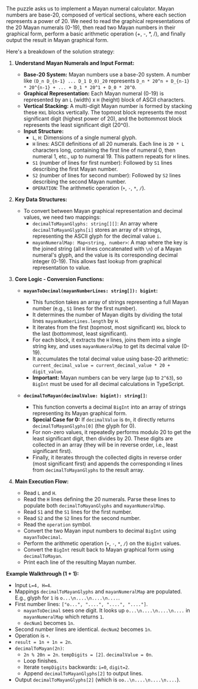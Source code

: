 The puzzle asks us to implement a Mayan numeral calculator. Mayan numbers are base-20, composed of vertical sections, where each section represents a power of 20. We need to read the graphical representations of the 20 Mayan numerals (0-19), then read two Mayan numbers in their graphical form, perform a basic arithmetic operation (+, -, *, /), and finally output the result in Mayan graphical form.

Here's a breakdown of the solution strategy:

1.  **Understand Mayan Numerals and Input Format:**
    *   **Base-20 System:** Mayan numbers use a base-20 system. A number like `(D_n D_{n-1} ... D_1 D_0)_20` represents `D_n * 20^n + D_{n-1} * 20^{n-1} + ... + D_1 * 20^1 + D_0 * 20^0`.
    *   **Graphical Representation:** Each Mayan numeral (0-19) is represented by an `L` (width) x `H` (height) block of ASCII characters.
    *   **Vertical Stacking:** A multi-digit Mayan number is formed by stacking these `H`x`L` blocks vertically. The topmost block represents the most significant digit (highest power of 20), and the bottommost block represents the least significant digit (20^0).
    *   **Input Structure:**
        *   `L`, `H`: Dimensions of a single numeral glyph.
        *   `H` lines: ASCII definitions of all 20 numerals. Each line is `20 * L` characters long, containing the first line of numeral 0, then numeral 1, etc., up to numeral 19. This pattern repeats for `H` lines.
        *   `S1` (number of lines for first number): Followed by `S1` lines describing the first Mayan number.
        *   `S2` (number of lines for second number): Followed by `S2` lines describing the second Mayan number.
        *   `OPERATION`: The arithmetic operation (`+`, `-`, `*`, `/`).

2.  **Key Data Structures:**
    *   To convert between Mayan graphical representation and decimal values, we need two mappings:
        *   `decimalToMayanGlyphs: string[][]`: An array where `decimalToMayanGlyphs[i]` stores an array of `H` strings, representing the ASCII glyph for the decimal value `i`.
        *   `mayanNumeralMap: Map<string, number>`: A map where the key is the joined string (all `H` lines concatenated with `\n`) of a Mayan numeral's glyph, and the value is its corresponding decimal integer (0-19). This allows fast lookup from graphical representation to value.

3.  **Core Logic - Conversion Functions:**

    *   **`mayanToDecimal(mayanNumberLines: string[]): bigint`:**
        *   This function takes an array of strings representing a full Mayan number (e.g., `S1` lines for the first number).
        *   It determines the number of Mayan digits by dividing the total lines `mayanNumberLines.length` by `H`.
        *   It iterates from the first (topmost, most significant) `H`x`L` block to the last (bottommost, least significant).
        *   For each block, it extracts the `H` lines, joins them into a single string key, and uses `mayanNumeralMap` to get its decimal value (0-19).
        *   It accumulates the total decimal value using base-20 arithmetic: `current_decimal_value = current_decimal_value * 20 + digit_value`.
        *   **Important:** Mayan numbers can be very large (up to `2^63`), so `BigInt` must be used for all decimal calculations in TypeScript.

    *   **`decimalToMayan(decimalValue: bigint): string[]`:**
        *   This function converts a decimal `BigInt` into an array of strings representing its Mayan graphical form.
        *   **Special Case for 0:** If `decimalValue` is `0n`, it directly returns `decimalToMayanGlyphs[0]` (the glyph for 0).
        *   For non-zero values, it repeatedly performs modulo 20 to get the least significant digit, then divides by 20. These digits are collected in an array (they will be in reverse order, i.e., least significant first).
        *   Finally, it iterates through the collected digits in reverse order (most significant first) and appends the corresponding `H` lines from `decimalToMayanGlyphs` to the result array.

4.  **Main Execution Flow:**
    *   Read `L` and `H`.
    *   Read the `H` lines defining the 20 numerals. Parse these lines to populate both `decimalToMayanGlyphs` and `mayanNumeralMap`.
    *   Read `S1` and the `S1` lines for the first number.
    *   Read `S2` and the `S2` lines for the second number.
    *   Read the `operation` symbol.
    *   Convert the two Mayan input numbers to decimal `BigInt` using `mayanToDecimal`.
    *   Perform the arithmetic operation (`+`, `-`, `*`, `/`) on the `BigInt` values.
    *   Convert the `BigInt` result back to Mayan graphical form using `decimalToMayan`.
    *   Print each line of the resulting Mayan number.

**Example Walkthrough (1 + 1):**

*   Input `L=4, H=4`.
*   Mappings `decimalToMayanGlyphs` and `mayanNumeralMap` are populated. E.g., glyph for `1` is `o...\n....\n....\n....`.
*   First number lines: `["o...", "....", "....", "...."]`.
    *   `mayanToDecimal` sees one digit. It looks up `o...\n....\n....\n....` in `mayanNumeralMap` which returns `1`.
    *   `decNum1` becomes `1n`.
*   Second number lines are identical. `decNum2` becomes `1n`.
*   Operation is `+`.
*   `result = 1n + 1n = 2n`.
*   `decimalToMayan(2n)`:
    *   `2n % 20n = 2n`. `tempDigits = [2]`. `decimalValue = 0n`.
    *   Loop finishes.
    *   Iterate `tempDigits` backwards: `i=0`, `digit=2`.
    *   Append `decimalToMayanGlyphs[2]` to output lines.
*   Output `decimalToMayanGlyphs[2]` (which is `oo..\n....\n....\n....`).